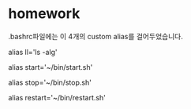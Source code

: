 # homework

.bashrc파일에는 이 4개의 custom alias를 걸어두었습니다.

alias ll='ls -alg'

alias start='~/bin/start.sh'

alias stop='~/bin/stop.sh'

alias restart='~/bin/restart.sh'


